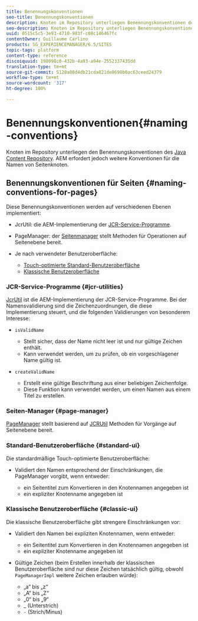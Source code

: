 ```yaml
---
title: Benennungskonventionen
seo-title: Benennungskonventionen
description: Knoten im Repository unterliegen Benennungskonventionen des Java Content Repository
seo-description: Knoten im Repository unterliegen Benennungskonventionen des Java Content Repository
uuid: 0515c5c5-3e93-4710-983f-c08c146467fc
contentOwner: Guillaume Carlino
products: SG_EXPERIENCEMANAGER/6.5/SITES
topic-tags: platform
content-type: reference
discoiquuid: 198098c0-432b-4a93-a94e-2552337435dd
translation-type: tm+mt
source-git-commit: 5128a08d4db21cda821de0698b0ac63ceed24379
workflow-type: tm+mt
source-wordcount: '317'
ht-degree: 100%

---
```



# Benennungskonventionen{#naming-conventions}

Knoten im Repository unterliegen den Benennungskonventionen des [Java Content Repository](/help/sites-developing/the-basics.md#java-content-repository). AEM erfordert jedoch weitere Konventionen für die Namen von Seitenknoten.

## Benennungskonventionen für Seiten {#naming-conventions-for-pages}

Diese Benennungskonventionen werden auf verschiedenen Ebenen implementiert:

* JcrUtil: die AEM-Implementierung der [JCR-Service-Programme](#jcr-utilities).
* PageManager: der [Seitenmanager](#page-manager) stellt Methoden für Operationen auf Seitenebene bereit.
* Je nach verwendeter Benutzeroberfläche:

   * [Touch-optimierte Standard-Benutzeroberfläche](#standard-ui)
   * [Klassische Benutzeroberfläche](#classic-ui)

### JCR-Service-Programme {#jcr-utilities}

[JcrUtil](https://helpx.adobe.com/de/experience-manager/6-5/sites/developing/using/reference-materials/javadoc/index.html?com/day/cq/commons/jcr/JcrUtil.html) ist die AEM-Implementierung der JCR-Service-Programme. Bei der Namensvalidierung sind die Zeichenzuordnungen, die diese Implementierung steuert, und die folgenden Validierungen von besonderem Interesse:

* `isValidName`

   * Stellt sicher, dass der Name nicht leer ist und nur gültige Zeichen enthält.
   * Kann verwendet werden, um zu prüfen, ob ein vorgeschlagener Name gültig ist.

* `createValidName`

   * Erstellt eine gültige Beschriftung aus einer beliebigen Zeichenfolge.
   * Diese Funktion kann verwendet werden, um einen Namen aus einem Titel zu erstellen.

### Seiten-Manager {#page-manager}

[PageManager](https://helpx.adobe.com/de/experience-manager/6-5/sites/developing/using/reference-materials/javadoc/com/day/cq/wcm/api/PageManager.html) stellt basierend auf [JCRUtil](#jcr-utilities) Methoden für Vorgänge auf Seitenebene bereit.

### Standard-Benutzeroberfläche {#standard-ui}

Die standardmäßige Touch-optimierte Benutzeroberfläche:

* Validiert den Namen entsprechend der Einschränkungen, die PageManager vorgibt, wenn entweder:

   * ein Seitentitel zum Konvertieren in den Knotennamen angegeben ist
   * ein expliziter Knotenname angegeben ist

### Klassische Benutzeroberfläche {#classic-ui}

Die klassische Benutzeroberfläche gibt strengere Einschränkungen vor:

* Validiert den Namen bei expliziten Knotennamen, wenn entweder:

   * ein Seitentitel zum Konvertieren in den Knotennamen angegeben ist
   * ein expliziter Knotenname angegeben ist

* Gültige Zeichen (beim Erstellen innerhalb der klassischen Benutzeroberfläche sind nur diese Zeichen tatsächlich gültig, obwohl `PageManagerImpl` weitere Zeichen erlauben würde):

   * „a“ bis „z“
   * „A“ bis „Z“
   * „0“ bis „9“
   * _ (Unterstrich)
   * `-` (Strich/Minus)

